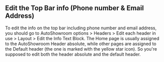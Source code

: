 ## Edit the Top Bar info (Phone number & Email Address)
   To edit the info on the top bar including phone number and email address, you should go to AutoShowroom options > Headers > Edit each header in use > Layout > Edit the Info Text Block.
   The Home page is usually assigned to the AutoShowroom Header absolute, while other pages are assigned to the Default header (the one is marked with the yellow star icon). So you're supposed to edit both the  header absolute and the default header. 